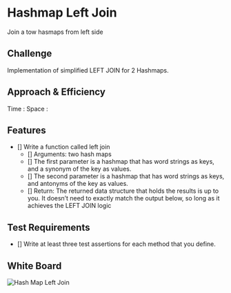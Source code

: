 # Hashmap Left Join

Join a tow hasmaps from left side

## Challenge

Implementation of simplified LEFT JOIN for 2 Hashmaps.

## Approach & Efficiency

Time :
Space :

## Features
* [] Write a function called left join
    - [] Arguments: two hash maps
    - [] The first parameter is a hashmap that has word strings as keys, and a synonym of the key as values.
    - [] The second parameter is a hashmap that has word strings as keys, and antonyms of the key as values.
    - [] Return: The returned data structure that holds the results is up to you. It doesn’t need to exactly match the output below, so long as it achieves the LEFT JOIN logic

## Test Requirements

* [] Write at least three test assertions for each method that you define.

## White Board

![Hash Map Left Join](hash_map_left_join.jpg)
